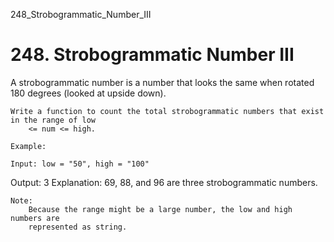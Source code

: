 248_Strobogrammatic_Number_III
# 248. Strobogrammatic Number III

A strobogrammatic number is a number that looks the same when rotated 180 degrees (looked at
        upside down).

    Write a function to count the total strobogrammatic numbers that exist in the range of low
        <= num <= high.

    Example:

    Input: low = "50", high = "100"
Output: 3
Explanation: 69, 88, and 96 are three strobogrammatic numbers.

    Note:
        Because the range might be a large number, the low and high numbers are
        represented as string.